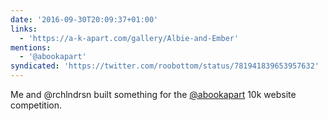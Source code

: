 ```yaml
---
date: '2016-09-30T20:09:37+01:00'
links:
  - 'https://a-k-apart.com/gallery/Albie-and-Ember'
mentions:
  - '@abookapart'
syndicated: 'https://twitter.com/roobottom/status/781941839653957632'
---
```

Me and @rchlndrsn built something for the [@abookapart](https://twitter.com/@abookapart) 10k website competition. 
